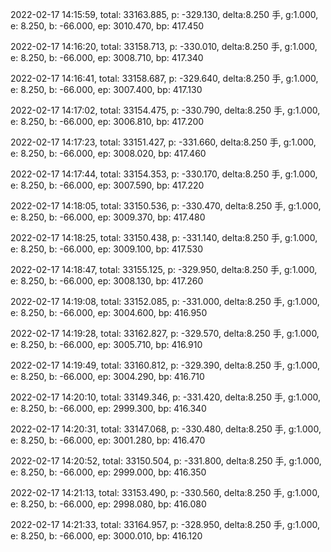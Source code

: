 2022-02-17 14:15:59, total: 33163.885, p: -329.130, delta:8.250 手, g:1.000, e: 8.250, b: -66.000, ep: 3010.470, bp: 417.450

2022-02-17 14:16:20, total: 33158.713, p: -330.010, delta:8.250 手, g:1.000, e: 8.250, b: -66.000, ep: 3008.710, bp: 417.340

2022-02-17 14:16:41, total: 33158.687, p: -329.640, delta:8.250 手, g:1.000, e: 8.250, b: -66.000, ep: 3007.400, bp: 417.130

2022-02-17 14:17:02, total: 33154.475, p: -330.790, delta:8.250 手, g:1.000, e: 8.250, b: -66.000, ep: 3006.810, bp: 417.200

2022-02-17 14:17:23, total: 33151.427, p: -331.660, delta:8.250 手, g:1.000, e: 8.250, b: -66.000, ep: 3008.020, bp: 417.460

2022-02-17 14:17:44, total: 33154.353, p: -330.170, delta:8.250 手, g:1.000, e: 8.250, b: -66.000, ep: 3007.590, bp: 417.220

2022-02-17 14:18:05, total: 33150.536, p: -330.470, delta:8.250 手, g:1.000, e: 8.250, b: -66.000, ep: 3009.370, bp: 417.480

2022-02-17 14:18:25, total: 33150.438, p: -331.140, delta:8.250 手, g:1.000, e: 8.250, b: -66.000, ep: 3009.100, bp: 417.530

2022-02-17 14:18:47, total: 33155.125, p: -329.950, delta:8.250 手, g:1.000, e: 8.250, b: -66.000, ep: 3008.130, bp: 417.260

2022-02-17 14:19:08, total: 33152.085, p: -331.000, delta:8.250 手, g:1.000, e: 8.250, b: -66.000, ep: 3004.600, bp: 416.950

2022-02-17 14:19:28, total: 33162.827, p: -329.570, delta:8.250 手, g:1.000, e: 8.250, b: -66.000, ep: 3005.710, bp: 416.910

2022-02-17 14:19:49, total: 33160.812, p: -329.390, delta:8.250 手, g:1.000, e: 8.250, b: -66.000, ep: 3004.290, bp: 416.710

2022-02-17 14:20:10, total: 33149.346, p: -331.420, delta:8.250 手, g:1.000, e: 8.250, b: -66.000, ep: 2999.300, bp: 416.340

2022-02-17 14:20:31, total: 33147.068, p: -330.480, delta:8.250 手, g:1.000, e: 8.250, b: -66.000, ep: 3001.280, bp: 416.470

2022-02-17 14:20:52, total: 33150.504, p: -331.800, delta:8.250 手, g:1.000, e: 8.250, b: -66.000, ep: 2999.000, bp: 416.350

2022-02-17 14:21:13, total: 33153.490, p: -330.560, delta:8.250 手, g:1.000, e: 8.250, b: -66.000, ep: 2998.080, bp: 416.080

2022-02-17 14:21:33, total: 33164.957, p: -328.950, delta:8.250 手, g:1.000, e: 8.250, b: -66.000, ep: 3000.010, bp: 416.120
